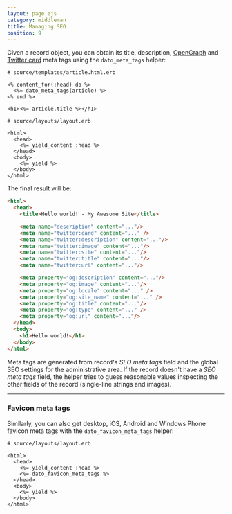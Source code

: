 ```yaml
---
layout: page.ejs
category: middleman
title: Managing SEO
position: 9
---
```


Given a record object, you can obtain its title, description, [OpenGraph](http://ogp.me/) and [Twitter card](https://dev.twitter.com/cards/overview) meta tags using the `dato_meta_tags` helper:

```erb
# source/templates/article.html.erb

<% content_for(:head) do %>
  <%= dato_meta_tags(article) %>
<% end %>

<h1><%= article.title %></h1>
```

```erb
# source/layouts/layout.erb

<html>
  <head>
    <%= yield_content :head %>
  </head>
  <body>
    <%= yield %>
  </body>
</html>
```

The final result will be:

```html
<html>
  <head>
    <title>Hello world! - My Awesome Site</title>

    <meta name="description" content="..."/>
    <meta name="twitter:card" content="..." />
    <meta name="twitter:description" content="..."/>
    <meta name="twitter:image" content="..."/>
    <meta name="twitter:site" content="..."/>
    <meta name="twitter:title" content="..."/>
    <meta name="twitter:url" content="..."/>

    <meta property="og:description" content="..."/>
    <meta property="og:image" content="..."/>
    <meta property="og:locale" content="..." />
    <meta property="og:site_name" content="..." />
    <meta property="og:title" content="..."/>
    <meta property="og:type" content="..." />
    <meta property="og:url" content="..."/>
  </head>
  <body>
    <h1>Hello world!</h1>
  </body>
</html>
```

Meta tags are generated from record's *SEO meta tags* field and the global SEO settings for the administrative area. If the record doesn't have a *SEO meta tags* field, the helper tries to guess reasonable values inspecting the other fields of the record (single-line strings and images).

---

### Favicon meta tags

Similarly, you can also get desktop, iOS, Android and Windows Phone favicon meta tags with the `dato_favicon_meta_tags` helper:

```erb
# source/layouts/layout.erb

<html>
  <head>
    <%= yield_content :head %>
    <%= dato_favicon_meta_tags %>
  </head>
  <body>
    <%= yield %>
  </body>
</html>
```
